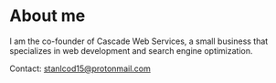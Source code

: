 # About me
I am the co-founder of Cascade Web Services, a small business that specializes in web development and search engine optimization.

Contact: stanlcod15@protonmail.com
<!---
Kodlak15/Kodlak15 is a ✨ special ✨ repository because its `README.md` (this file) appears on your GitHub profile.
You can click the Preview link to take a look at your changes.
--->

